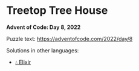 # Treetop Tree House

**Advent of Code: Day 8, 2022**

Puzzle text: https://adventofcode.com/2022/day/8

Solutions in other languages:

- [💧 Elixir](../../../elixir/lib/2022/08_treetop_tree_house)
